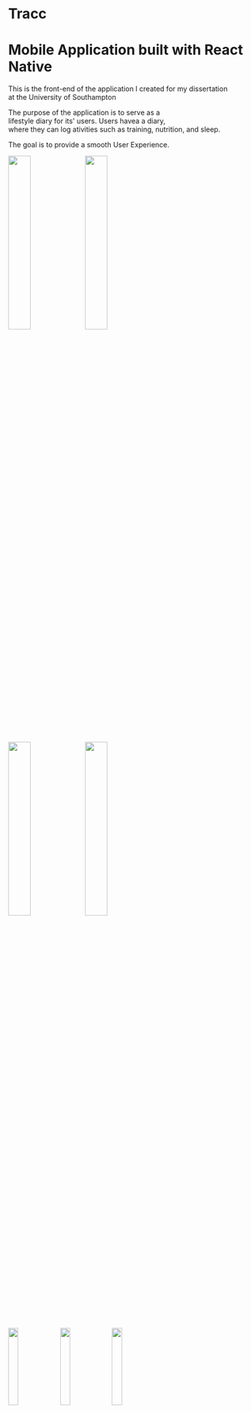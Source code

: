 # Tracc
# Mobile Application built with React Native

This is the front-end of the application I created for my dissertation  
at the University of Southampton

The purpose of the application is to serve as a  
lifestyle diary for its' users. Users havea a diary,  
where they can log ativities such as training, nutrition, and sleep.

The goal is to provide a smooth User Experience.  

<p float="left"> 
<img src=https://i.imgur.com/TLClBiv.png" height="30%" width="30%"/>
<img src="https://i.imgur.com/Rd9voDI.png" height="30%" width="30%"/>
</p>

<p float="left">
<img src="https://i.imgur.com/wYEmzWe.png" height="30%" width="30%"/>
<img src="https://i.imgur.com/FJ3UwOT.png" height="30%" width="30%"/>
</p>

<p float="left">
<img src="https://i.imgur.com/JmBb464.png" height="20%" width="20%"/>
<img src="https://i.imgur.com/w9hfOM4.png" height="20%" width="20%"/>
<img src="https://i.imgur.com/iHZh9OX.png" height="20%" width="20%"/>
</p>
